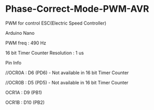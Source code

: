 # Phase-Correct-Mode-PWM-AVR
PWM for control ESC(Electric Speed Controller)


Arduino Nano

PWM freq : 490 Hz

16 bit Timer Counter Resolution : 1 us

Pin Info 

//OCR0A : D6 (PD6) - Not available in 16 bit Timer Counter

//OCR0B : D5 (PD5) - Not available in 16 bit Timer Counter

OCR1A : D9 (PB1) 

OCR1B : D10 (PB2)
